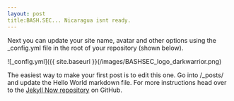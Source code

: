 ```yaml
---
layout: post
title:BASH.SEC... Nicaragua isnt ready.
---
```


Next you can update your site name, avatar and other options using the _config.yml file in the root of your repository (shown below).

![_config.yml]({{ site.baseurl }}(/images/BASHSEC_logo_darkwarrior.png)

The easiest way to make your first post is to edit this one. Go into /_posts/ and update the Hello World markdown file. For more instructions head over to the [Jekyll Now repository](https://github.com/barryclark/jekyll-now) on GitHub.
